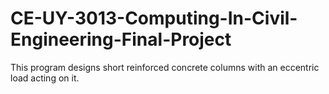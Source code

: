 # CE-UY-3013-Computing-In-Civil-Engineering-Final-Project
This program designs short reinforced concrete columns with an eccentric load acting on it.
